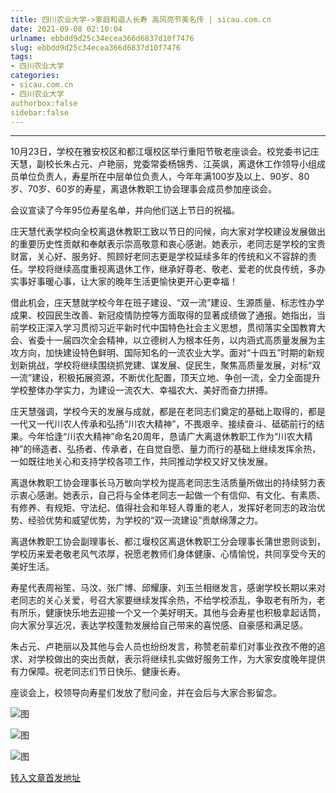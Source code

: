 ```yaml
---
title: 四川农业大学->家庭和谐人长寿 高风亮节美名传 | sicau.com.cn
date: 2021-09-08 02:10:04
urlname: ebbdd9d25c34ecea366d6837d10f7476
slug: ebbdd9d25c34ecea366d6837d10f7476
tags: 
- 四川农业大学
categories:
- sicau.com.cn
- 四川农业大学
authorbox:false
sidebar:false
---
```

****

10月23日，学校在雅安校区和都江堰校区举行重阳节敬老座谈会。校党委书记庄天慧，副校长朱占元、卢艳丽，党委常委杨锦秀、江英飒，离退休工作领导小组成员单位负责人，寿星所在中层单位负责人，今年年满100岁及以上、90岁、80岁、70岁、60岁的寿星，离退休教职工协会理事会成员参加座谈会。

会议宣读了今年95位寿星名单，并向他们送上节日的祝福。

庄天慧代表学校向全校离退休教职工致以节日的问候，向大家对学校建设发展做出的重要历史性贡献和奉献表示崇高敬意和衷心感谢。她表示，老同志是学校的宝贵财富，关心好、服务好、照顾好老同志更是学校延续多年的传统和义不容辞的责任。学校将继续高度重视离退休工作，继承好尊老、敬老、爱老的优良传统，多办实事好事暖心事，让大家的晚年生活更愉快更开心更幸福！

借此机会，庄天慧就学校今年在班子建设、“双一流”建设、生源质量、标志性办学成果、校园民生改善、新冠疫情防控等方面取得的显著成绩做了通报。她指出，当前学校正深入学习贯彻习近平新时代中国特色社会主义思想，贯彻落实全国教育大会、省委十一届四次全会精神，以立德树人为根本任务，以内涵式高质量发展为主攻方向，加快建设特色鲜明、国际知名的一流农业大学。面对“十四五”时期的新规划新挑战，学校将继续围绕抓党建、谋发展、促民生，聚焦高质量发展，对标“双一流”建设，积极拓展资源，不断优化配置，顶天立地、争创一流，全力全面提升学校整体办学实力，为建设一流农大、幸福农大、美好而奋力拼搏。

庄天慧强调，学校今天的发展与成就，都是在老同志们奠定的基础上取得的，都是一代又一代川农人传承和弘扬“川农大精神”，不畏艰辛、接续奋斗、砥砺前行的结果。今年恰逢“川农大精神”命名20周年，恳请广大离退休教职工作为“川农大精神”的缔造者、弘扬者、传承者，在自觉自愿、量力而行的基础上继续发挥余热，一如既往地关心和支持学校各项工作，共同推动学校又好又快发展。

离退休教职工协会理事长马万敏向学校为提高老同志生活质量所做出的持续努力表示衷心感谢。她表示，自己将与全体老同志一起做一个有信仰、有文化、有素质、有修养、有规矩、守法纪、值得社会和年轻人尊重的老人，发挥好老同志的政治优势、经验优势和威望优势，为学校的“双一流建设”贡献绵薄之力。

离退休教职工协会副理事长、都江堰校区离退休教职工分会理事长蒲世恩则谈到，学校历来爱老敬老风气浓厚，祝愿老教师们身体健康、心情愉悦，共同享受今天的美好生活。

寿星代表周裕笙、马汶、张广博、邱耀康、刘玉兰相继发言，感谢学校长期以来对老同志的关心关爱，号召大家要继续发挥余热，不给学校添乱，争取老有所为，老有所乐，健康快乐地去迎接一个又一个美好明天。其他与会寿星也积极拿起话筒，向大家分享近况，表达学校蓬勃发展给自己带来的喜悦感、自豪感和满足感。

朱占元、卢艳丽以及其他与会人员也纷纷发言，称赞老前辈们对事业孜孜不倦的追求、对学校做出的突出贡献，表示将继续扎实做好服务工作，为大家安度晚年提供有力保障。祝老同志们节日快乐、健康长寿。

座谈会上，校领导向寿星们发放了慰问金，并在会后与大家合影留念。

![图](https://news.sicau.edu.cn/__local/E/D3/7D/B64D980D53296EC308E119899E7_D4C081D1_D302.jpg)

![图](https://news.sicau.edu.cn/__local/C/34/DC/6E577C8FE1CE12F31400E6592D7_8E00A298_1ACC4.jpg)

![图](https://news.sicau.edu.cn/__local/7/9C/D4/D5ABF7FB3E705903C84D01A20C3_8A223659_12140.jpg)

[转入文章首发地址](https://news.sicau.edu.cn/info/1135/59542.htm)